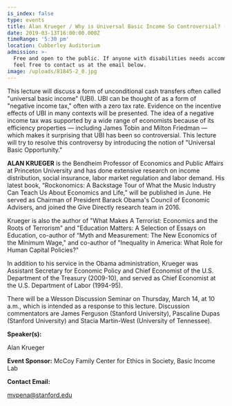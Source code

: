 ```yaml
---
is_index: false
type: events
title: Alan Krueger / Why is Universal Basic Income So Controversial? - Lecture
date: 2019-03-13T16:00:00.000Z
timeRange: '5:30 pm'
location: Cubberley Auditorium
admission: >-
  Free and open to the public. If anyone with disabilities needs accommodations,
  feel free to contact us at the email below.
image: /uploads/81845-2_0.jpg
---
```


This lecture will discuss a form of unconditional cash transfers often called "universal basic income" (UBI). UBI can be thought of as a form of "negative income tax," often with a zero tax rate. Evidence on the incentive effects of UBI in many contexts will be presented. The idea of a negative income tax was supported by a wide range of economists because of its efficiency properties — including James Tobin and Milton Friedman — which makes it surprising that UBI has been so controversial. This lecture will try to resolve this controversy by introducing the notion of "Universal Basic Opportunity."

**ALAN KRUEGER** is the Bendheim Professor of Economics and Public Affairs at Princeton University and has done extensive research on income distribution, social insurance, labor market regulation and labor demand. His latest book, “Rockonomics: A Backstage Tour of What the Music Industry Can Teach Us About Economics and Life,” will be published in June. He served as Chairman of President Barack Obama's Council of Economic Advisers, and joined the Give Directly research team in 2016.

Krueger is also the author of "What Makes A Terrorist: Economics and the Roots of Terrorism" and "Education Matters: A Selection of Essays on Education, co-author of “Myth and Measurement: The New Economics of the Minimum Wage," and co-author of "Inequality in America: What Role for Human Capital Policies?"

In addition to his service in the Obama administration, Krueger was Assistant Secretary for Economic Policy and Chief Economist of the U.S. Department of the Treasury (2009-10), and served as Chief Economist at the U.S. Department of Labor (1994-95).

There will be a Wesson Discussion Seminar on Thursday, March 14, at 10 a.m., which is intended as a response to this lecture. Discussion commentators are James Ferguson (Stanford University), Pascaline Dupas (Stanford University) and Stacia Martin-West (University of Tennessee).

**Speaker(s):** 

Alan Krueger

**Event Sponsor:** 
McCoy Family Center for Ethics in Society, Basic Income Lab

**Contact Email:**
 
mvpena@stanford.edu
